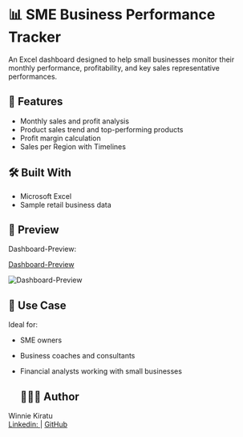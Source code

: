 # 📊 SME Business Performance Tracker

An Excel dashboard designed to help small businesses monitor their monthly performance, profitability, and key sales representative performances.


## 🚀 Features
- Monthly sales and profit analysis
- Product sales trend and top-performing products
- Profit margin calculation
- Sales per Region with Timelines

## 🛠️ Built With
- Microsoft Excel
- Sample retail business data

## 📸 Preview
Dashboard-Preview:

<a href= "https://github.com/wacerabanice/Data-Analysis-Dashboard/blob/main/Dashboard-Preview.png"> Dashboard-Preview</a>

![Dashboard-Preview](https://github.com/user-attachments/assets/649d5362-d6cb-4849-86d6-825ee053049a)



## 📌 Use Case
Ideal for:
- SME owners
- Business coaches and consultants
- Financial analysts working with small businesses

  ## 🙋🏽‍♀️ Author
Winnie Kiratu  
[Linkedin: ](https://www.linkedin.com/in/winnie-kiratu/) | [GitHub](https://github.com/wacerabanice)
